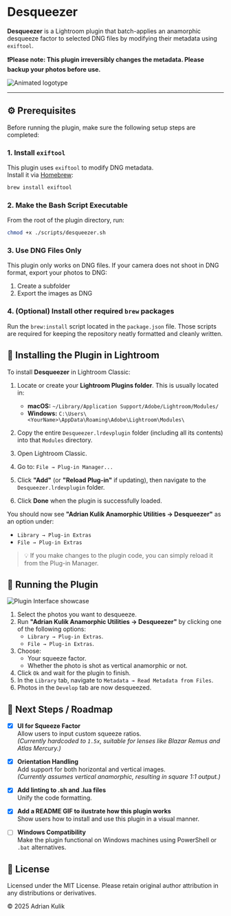# Desqueezer

**Desqueezer** is a Lightroom plugin that batch-applies an anamorphic desqueeze factor to selected DNG files by modifying their metadata using `exiftool`.

**❗Please note: This plugin irreversibly changes the metadata. Please backup your photos before use.**

![Animated logotype](https://raw.githubusercontent.com/adriankulik/Desqueezer/aacdfea07d6af846b4a4357e2cb841df042e3236/assets/Desqueezer_logo.gif)

---

## ⚙️ Prerequisites

Before running the plugin, make sure the following setup steps are completed:

### 1. Install `exiftool`

This plugin uses `exiftool` to modify DNG metadata.  
Install it via [Homebrew](https://formulae.brew.sh/formula/exiftool):

```bash
brew install exiftool
```

### 2. Make the Bash Script Executable

From the root of the plugin directory, run:

```bash
chmod +x ./scripts/desqueezer.sh
```

### 3. Use DNG Files Only

This plugin only works on DNG files.
If your camera does not shoot in DNG format, export your photos to DNG:

1. Create a subfolder
2. Export the images as DNG

### 4. (Optional) Install other required `brew` packages

Run the `brew:install` script located in the `package.json` file. Those scripts are required for keeping the repository neatly formatted and cleanly written.

## 🧩 Installing the Plugin in Lightroom

To install **Desqueezer** in Lightroom Classic:

1. Locate or create your **Lightroom Plugins folder**. This is usually located in:
   - **macOS:** `~/Library/Application Support/Adobe/Lightroom/Modules/`
   - **Windows:** `C:\Users\<YourName>\AppData\Roaming\Adobe\Lightroom\Modules\`
2. Copy the entire `Desqueezer.lrdevplugin` folder (including all its contents) into that `Modules` directory.
3. Open Lightroom Classic.
4. Go to: `File → Plug-in Manager...`
5. Click **"Add"** (or **"Reload Plug-in"** if updating), then navigate to the `Desqueezer.lrdevplugin` folder.

6. Click **Done** when the plugin is successfully loaded.

You should now see **"Adrian Kulik Anamorphic Utilities → Desqueezer"** as an option under:

- `Library → Plug-in Extras`
- `File → Plug-in Extras`

> 💡 If you make changes to the plugin code, you can simply reload it from the Plug-in Manager.

## 🏃 Running the Plugin

![Plugin Interface showcase](https://raw.githubusercontent.com/adriankulik/Desqueezer/aacdfea07d6af846b4a4357e2cb841df042e3236/assets/Desqueezer_ui.gif)
1. Select the photos you want to desqueeze.
2. Run **"Adrian Kulik Anamorphic Utilities → Desqueezer"** by clicking one of the following options:
   - `Library → Plug-in Extras`.
   - `File → Plug-in Extras`.
3. Choose:
   - Your squeeze factor.
   - Whether the photo is shot as vertical anamorphic or not.
4. Click `Ok` and wait for the plugin to finish.
5. In the `Library` tab, navigate to `Metadata → Read Metadata from Files`.
6. Photos in the `Develop` tab are now desqueezed.

## 🚧 Next Steps / Roadmap

- [x] **UI for Squeeze Factor**  
       Allow users to input custom squeeze ratios.  
       _(Currently hardcoded to `1.5x`, suitable for lenses like Blazar Remus and Atlas Mercury.)_

- [x] **Orientation Handling**  
       Add support for both horizontal and vertical images.  
       _(Currently assumes vertical anamorphic, resulting in square 1:1 output.)_

- [x] **Add linting to .sh and .lua files**  
       Unify the code formatting.

- [x] **Add a README GIF to ilustrate how this plugin works**  
       Show users how to install and use this plugin in a visual manner.

- [ ] **Windows Compatibility**  
       Make the plugin functional on Windows machines using PowerShell or `.bat` alternatives.

## 📄 License

Licensed under the MIT License.
Please retain original author attribution in any distributions or derivatives.

© 2025 Adrian Kulik
